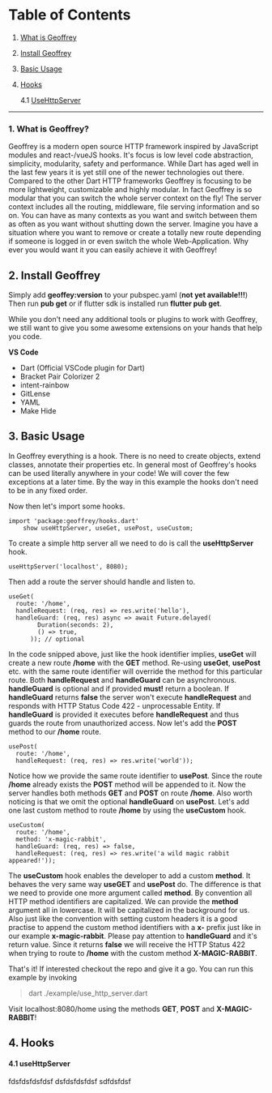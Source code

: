 # Table of Contents

1. [What is Geoffrey](#1-what-is-geoffrey)
2. [Install Geoffrey](#2-install-geoffrey)
3. [Basic Usage](#3-basic-usage)
4. [Hooks](#4-hooks)

    4.1 [UseHttpServer](#41-usehttpserver)

---

### 1. What is Geoffrey?

Geoffrey is a modern open source HTTP framework inspired by JavaScript modules and react-/vueJS hooks. It's focus is low level code abstraction, simplicity, modularity, safety and performance. While Dart has aged well in the last few years it is yet still one of the newer technologies out there. Compared to the other Dart HTTP frameworks Geoffrey is focusing to be more lightweight, customizable and highly modular. In fact Geoffrey is so modular that you can switch the whole server context on the fly! The server context includes all the routing, middleware, file serving information and so on. You can have as many contexts as you want and switch between them as often as you want without shutting down the server. Imagine you have a situation where you want to remove or create a totally new route depending if someone is logged in or even switch the whole Web-Application. Why ever you would want it you can easily achieve it with Geoffrey! 

## 2. Install Geoffrey

Simply add **geoffey:version** to your pubspec.yaml (**not yet available!!!**)
Then run **pub get** or if flutter sdk is installed run **flutter pub get**.

While you don't need any additional tools or plugins to work with Geoffrey, 
we still want to give you some awesome extensions on your hands that help you code.

**VS Code**

* Dart (Official VSCode plugin for Dart)
* Bracket Pair Colorizer 2
* intent-rainbow
* GitLense
* YAML
* Make Hide

## 3. Basic Usage

In Geoffrey everything is a hook. There is no need to create objects, extend classes, annotate their properties etc. In general most of Geoffrey's hooks can be used literally anywhere in your code! We will cover the few exceptions at a later time. By the way in this example the hooks don't need to be in any fixed order. 

Now then let's import some hooks.

    import 'package:geoffrey/hooks.dart' 
        show useHttpServer, useGet, usePost, useCustom;

To create a simple http server all we need to do is call the **useHttpServer** hook. 

    useHttpServer('localhost', 8080);

Then add a route the server should handle and listen to.

    useGet(
      route: '/home',
      handleRequest: (req, res) => res.write('hello'),
      handleGuard: (req, res) async => await Future.delayed(
            Duration(seconds: 2),
            () => true,
          )); // optional

In the code snipped above, just like the hook identifier implies, **useGet** will create a new route **/home** with the **GET** method. Re-using **useGet**, **usePost** etc. with the same route identifier will override the method for this particular route. Both **handleRequest** and **handleGuard** can be asynchronous. **handleGuard** is optional and if provided **must!** return a boolean. If **handleGuard** returns **false** the server won't execute **handleRequest** and responds with HTTP Status Code 422 - unprocessable Entity. If **handleGuard** is provided it executes before **handleRequest** and thus guards the route from unauthorized access. Now let's add the **POST** method to our **/home** route.
  

    usePost(
      route: '/home',
      handleRequest: (req, res) => res.write('world'));

Notice how we provide the same route identifier to **usePost**. Since the route **/home** already exists the **POST** method will be appended to it. Now the server handles both methods **GET** and **POST** on route **/home**. Also worth noticing is that we omit the optional **handleGuard** on **usePost**. Let's add one last custom method to route **/home** by using the **useCustom** hook.

    useCustom(
      route: '/home',
      method: 'x-magic-rabbit',
      handleGuard: (req, res) => false,
      handleRequest: (req, res) => res.write('a wild magic rabbit appeared!'));

The **useCustom** hook enables the developer to add a custom **method**. It behaves the very same way **useGET** and **usePost** do. The difference is that we need to provide one more argument called **method**. By convention all HTTP method identifiers are capitalized. We can provide the **method** argument all in lowercase. It will be capitalized in the background for us. Also just like the convention with setting custom headers it is a good practise to append the custom method identifiers with a **x-** prefix just like in our example **x-magic-rabbit**. Please pay attention to **handleGuard** and it's return value. Since it returns **false** we will receive the HTTP Status 422 when trying to route to **/home** with the custom method **X-MAGIC-RABBIT**.

That's it! If interested checkout the repo and give it a go. You can run this example by invoking

> dart ./example/use_http_server.dart

Visit localhost:8080/home using the methods **GET**, **POST** and **X-MAGIC-RABBIT**! 

## 4. Hooks

#### 4.1 useHttpServer

fdsfdsfdsfdsf
dsfdsfdsfdsf
sdfdsfdsf
